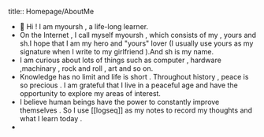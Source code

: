 title:: Homepage/AboutMe

- 👋 Hi ! I am myoursh , a life-long learner.
- On the Internet , I call myself myoursh , which consists of my , yours and sh.I hope that I am my hero and  "yours" lover (I usually use yours as my signature when I write to my girlfriend ).And sh is my name.
- I am curious about lots of things such as computer , hardware ,machinary ,  rock and roll , art and so on.
- Knowledge has no limit and life is short . Throughout history , peace is so precious . I am grateful that I live in a peaceful age and have the opportunity to explore my areas of interest.
- I believe human beings have the power to constantly improve themselves . So I use [[logseq]] as my notes to record my thoughts and what I learn today .
-